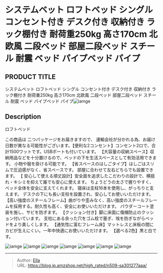 # システムベット ロフトベッド シングル コンセント付き デスク付き 収納付き ラック棚付き 耐荷重250kg 高さ170cm 北欧風  二段ベッド 部屋二段ベッド スチール 耐震 ベッド パイプベッド パイプ


## PRODUCT TITLE 

システムベット ロフトベッド シングル コンセント付き デスク付き 収納付き ラック棚付き 耐荷重250kg 高さ170cm 北欧風  二段ベッド 部屋二段ベッド スチール 耐震 ベッド パイプベッド パイプ![iamge](https://b2bfiles1.gigab2b.cn/image/wkseller/305/20230328_eba4fdc9a86314e546fea3e831c6fa05.jpg)

## Description

ロフトベッド

この商品は 二つパッケージをお届きますので、 運輸会社が分かれる為、お届け日数が異なる可能性がございます。【便利な2コンセント】コンセント2ロで、合計1500ワットです。USBポートも付いています。
【大容量の収納スペース】収納用品などを十分置けるので、ベッドの下を生活スペースとして有効活用できます。 小物や服を掛ける可能です。
【省スペースのはしごタイプ】はしごはスリムで圧迫感がなく、省スペースです。 部屋に合わせて左右どちらでも設置できます。
【 安心して使える頑丈設計】安全面を追求したこだわりの設計で、横揺れ・キシミを抑えて誰でも安心に使えます。 ちょうどうの太さで握りやすく、ベッド全体を安全に支えてくれます。 寝床は支柱16本を使用し、がっちりと支えます。 デスクの下にも長い支柱を設置され、安心してお使いいただけます。
【高い強度のスチールフレーム】曲がりや歪みなく、高い強度のスチールフレームを採用する。耐久性も高く、安全にお使いいただけます。 パウダーコート塗装を施し、サビを防ぎます。
【クッション付き】脚に床面に傷帽防止のクッション付いています。 支柱にある余った穴をゴム栓で塞ぎ、埃を防ぎながらベッドをより美しくします。
【通気性に富むフレーム床】マットレスと床板の間にカビが生えにくい。一年中快適にお使いいただけます。
【選べる2色】黒と白です。


![iamge](https://b2bfiles1.gigab2b.cn/image/wkseller/305/20230313_375c264c2f1ecf8f9fa2bdc0735501c5.png)
![iamge](https://b2bfiles1.gigab2b.cn/image/wkseller/305/20230313_6dd470221bac2147e688abcb96766780.jpg)
![iamge](https://b2bfiles1.gigab2b.cn/image/wkseller/305/20230313_956ec4c0a09a2e9a4659ebfb3a067c4c.jpg)
![iamge](https://b2bfiles1.gigab2b.cn/image/wkseller/305/20230313_c87fd6aad251ce7dd7cb20f3f78afd3f.jpg)
![iamge](https://b2bfiles1.gigab2b.cn/image/wkseller/305/20230313_ec9b4ad6862ced061bd0fdb0a89e5040.jpg)
![iamge](https://b2bfiles1.gigab2b.cn/image/wkseller/305/20230313_28dda1180429bbc913203b37b4ec16ca.jpg)
![iamge](https://b2bfiles1.gigab2b.cn/image/wkseller/305/20230313_2cdbefe8f878a3d392b7ef59669382b9.jpg)


---

> Author: [Ella](https://blog.jp.amzshop.net/)  
> URL: https://blog.jp.amzshop.net/high_rated/n509-sa301277aaa/  

